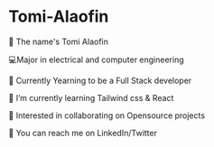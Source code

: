 # Tomi-Alaofin

👋 The name's Tomi Alaofin

💻Major in electrical and computer engineering

👀 Currently Yearning to be a Full Stack developer

🌱 I’m currently learning Tailwind css & React

🤝 Interested in collaborating on Opensource projects

📌 You can reach me on LinkedIn/Twitter
